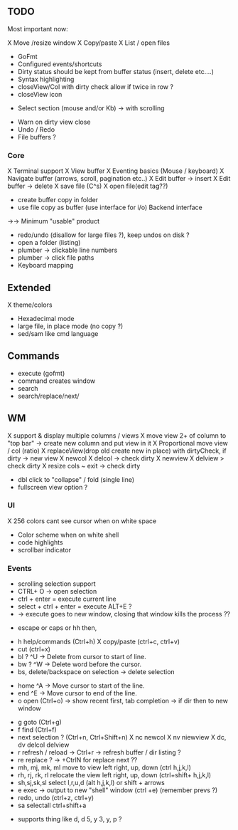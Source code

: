 ## TODO

Most important now:

X Move /resize window
X Copy/paste
X List / open files
- GoFmt
- Configured events/shortcuts
- Dirty status should be kept from buffer status (insert, delete etc....)
- Syntax highlighting
- closeView/Col with dirty check allow if twice in row ? 
- closeView icon
+ Select section (mouse and/or Kb) -> with scrolling
- Warn on dirty view close
- Undo / Redo
- File buffers ?

### Core
X Terminal support
X View buffer
X Eventing basics (Mouse / keyboard)
X Navigate buffer (arrows, scroll, pagination etc..)
X Edit buffer -> insert
X Edit buffer -> delete
X save file (C^s)
X open file(edit tag??)
- create buffer copy in folder
- use file copy as buffer (use interface for i/o) Backend interface

->-> Minimum "usable" product

- redo/undo (disallow for large files ?), keep undos on disk ?
- open a folder (listing)
- plumber -> clickable line numbers
- plumber -> click file paths
- Keyboard mapping

## Extended
X theme/colors
- Hexadecimal mode
- large file, in place mode (no copy ?)
- sed/sam like cmd language

## Commands
- execute (gofmt)
- command creates window
- search
- search/replace/next/

## WM
X support & display multiple columns / views
X move view 2+ of column to "top bar" -> create new column and put view in it
X Proportional move view / col (ratio)
X replaceView(drop old create new in place) with dirtyCheck, if dirty -> new view
X newcol
X  delcol -> check dirty
X newview
X delview > check dirty
X resize cols
~ exit -> check dirty
- dbl click to "collapse" / fold (single line)
- fullscreen view option ?

### UI
X 256 colors cant see cursor when on white space
- Color scheme when on white shell
- code highlights
- scrollbar indicator

### Events
- scrolling selection support
- CTRL+ O -> open selection
- ctrl + enter = execute current line
- select + ctrl + enter = execute   ALT+E ?
- -> execute goes to new window, closing that window kills the process ??
+ escape or caps or hh then,
- h help/commands (Ctrl+h)
X copy/paste (ctrl+c, ctrl+v)
- cut (ctrl+x)
- bl ? ^U -> Delete from cursor to start of line.
- bw ? ^W -> Delete word before the cursor.
- bs, delete/backspace on selection -> delete selection
+ home ^A -> Move cursor to start of the line.
+ end ^E -> Move cursor to end of the line.
+ o open (Ctrl+o) -> show recent first, tab completion -> if dir then to new window
- g goto (Ctrl+g)
- f find (Ctrl+f)
- next selection ? (Ctrl+n, Ctrl+Shift+n)
X nc newcol 
X nv niewview
X dc, dv delcol delview
- r refresh / reload -> Ctrl+r -> refresh buffer / dir listing ?
- re replace ? -> +CtrlN for replace next ??
- mh, mj, mk, ml move to view left right, up, down  (ctrl h,j,k,l)
- rh, rj, rk, rl relocate the view left right, up, down  (ctrl+shift+ h,j,k,l)
- sh,sj,sk,sl select l,r,u,d (alt h,j,k,l) or shift + arrows
- e exec -> output to new "shell" window (ctrl +e) (remember prevs ?)
- redo, undo (ctrl+z, ctrl+y)
- sa selectall ctrl+shift+a
+ supports thing like d, d 5, y 3, y, p ?
